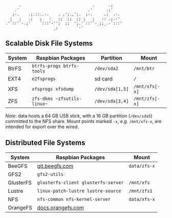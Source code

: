 ```
      .                               .      .;
    .'                              .'      .;'
   ;-.    .;.::..-.    . ,';.,';.  ;-.     .;  .-.
  ;   ;   .;   ;   :   ;;  ;;  ;; ;   ;   :: .;.-'
.'`::'`-.;'    `:::'-'';  ;;  ';.'`::'`-_;;_.-`:::'
                     _;        `-'
```

## Scalable Disk File Systems

| System | Raspbian Packages           | Partition       | Mount          |
| ------ | --------------------------- | --------------- | -------------- |
| BtrFS  | `btrfs-progs btrfs-tools`   | `/dev/sda2`     | `/mnt/btr`     |
| EXT4   | `e2fsprogs`                 | sd card         | `/`            |
| XFS    | `xfsprogs xfsdump`          | `/dev/sda[1,5]` | `/mnt/xfs[-x]` |
| ZFS    | `zfs-dkms ~zfsutils-linux~` | `/dev/sda[3,4]` | `/mnt/zfs[-x]` |

*Note*: data hosts a 64 GB USB stick, with a 16 GB partition (`/dev/sda5`)
        committed to the NFS share. Mount points marked `-x`, *e.g.*
        `/mnt/xfs-x`, are intended for export over the wired.

## Distributed File Systems

| System    | Raspbian Packages                   | Mount        |
| --------- | ----------------------------------- | ------------ | 
| BeeGFS    | [git.beegfs.com][bgit]              | `data/zfs-x` | 
| GFS2      | `gfs2-utils`                        |              |
| GlusterFS | `glusterfs-client glusterfs-server` | `/mnt/xfs`   |
| Lustre    | `linux-patch-lustre lustre-source`  | `/mnt/zfs1`  |
| NFS       | `nfs-common nfs-kernel-server`      | `data/xfs-x` |
| OrangeFS  | [docs.orangefs.com][ofsd]           |              |


[bgit]: https://git.beegfs.com/pub
[lgit]: git://git.hpdd.intel.com/fs/lustre-release.git
[ofsd]: http://docs.orangefs.com/